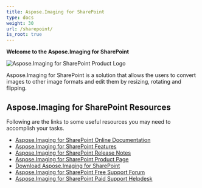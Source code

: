 ```yaml
---
title: Aspose.Imaging for SharePoint
type: docs
weight: 30
url: /sharepoint/
is_root: true
---
```


**Welcome to the Aspose.Imaging for SharePoint**

![Aspose.Imaging for SharePoint Product Logo](home_1)

Aspose.Imaging for SharePoint is a solution that allows the users to convert images to other image formats and edit them by resizing, rotating and flipping.


## **Aspose.Imaging for SharePoint Resources**

Following are the links to some useful resources you may need to accomplish your tasks.

- [Aspose.Imaging for SharePoint Online Documentation](/imaging/sharepoint/home/)
- [Aspose.Imaging for SharePoint Features](/imaging/sharepoint/features/)
- [Aspose.Imaging for SharePoint Release Notes](/imaging/sharepoint/release-notes/)
- [Aspose.Imaging for SharePoint Product Page](https://products.aspose.com/imaging/sharepoint)
- [Download Aspose.Imaging for SharePoint](https://downloads.aspose.com/imaging/sharepoint)
- [Aspose.Imaging for SharePoint Free Support Forum](https://forum.aspose.com/c/imaging/14)
- [Aspose.Imaging for SharePoint Paid Support Helpdesk](https://helpdesk.aspose.com/)
